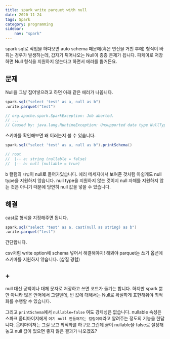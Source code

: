 ```yaml
---
title: spark write parquet with null
date: 2020-11-24
tags: Spark
category: programming
sidebar:
    nav: "spark"
---
```


spark sql로 작업을 하다보면 auto schema 때문에(혹은 연산을 거친 후에) 형식이 바뀌는 경우가 발생하는데, 갑자기 튀어나오는 Null이 종종 문제가 됩니다.
파케이로 저장하면 Null 형식을 지원하지 않는다고 하면서 에러를 뿜거든요.

## 문제

Null을 그냥 집어넣으려고 하면 아래 같은 에러가 나옵니다.

```scala
spark.sql("select 'test' as a, null as b")
.write.parquet("test")

// org.apache.spark.SparkException: Job aborted.
// ...
// Caused by: java.lang.RuntimeException: Unsupported data type NullType.
```

스키마를 확인해보면 왜 이러는지 볼 수 있습니다.

```scala
spark.sql("select 'test' as a, null as b").printSchema()

// root
//  |-- a: string (nullable = false)
//  |-- b: null (nullable = true)
```

b 컬럼의 `타입`이 null로 들어가있습니다. 에러 메세지에서 보여준 것처럼 아쉽게도 null type을 지원하지 않습니다.
null type을 지원하지 않는 것이지 null 자체를 지원하지 않는 것은 아니기 때문에 당연히 null 값을 넣을 수 있습니다.

## 해결

cast로 형식을 지정해주면 됩니다.

```scala
spark.sql("select 'test' as a, cast(null as string) as b")
.write.parquet("test")
```

간단합니다.

csv처럼 write option에 schema 넣어서 해결해야지! 해봐야 parquet는 쓰기 옵션에 스키마를 지원하지 않습니다. (삽질 경험)

## +

null 대신 공백이나 대체 문자로 저장하고 쓰면 코드가 돌기는 합니다.
하지만 spark 뿐만 아니라 많은 언어에서 그럴텐데, 빈 값에 대해서는 Null로 확실하게 표현해줘야 최적화를 수행할 수 있습니다.

그리고 `printSchema`에서 `nullable=false` 여도 강제성은 없습니다.
nullable 속성은 스파크 옵티마이저에게 `여기 null 안들어가는 컬럼이야`라고 알려주는 정도의 기능을 한답니다.
옵티마이저는 그걸 보고 최적화를 하구요.그런데 굳이 nullable을 false로 설정해놓고 null 값이 있으면 좋지 않은 결과가 나오겠죠?
